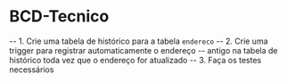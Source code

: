 # BCD-Tecnico
-- 1. Crie uma tabela de histórico para a tabela `endereco`
-- 2. Crie uma trigger para registrar automaticamente o endereço
-- antigo na tabela de histórico toda vez que o endereço for atualizado
-- 3. Faça os testes necessários
